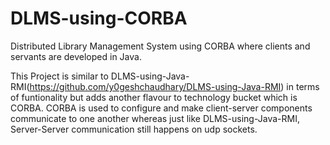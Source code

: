 # DLMS-using-CORBA
Distributed Library Management System using CORBA where clients and servants are developed in Java.

This Project is similar to DLMS-using-Java-RMI(https://github.com/y0geshchaudhary/DLMS-using-Java-RMI) in terms of funtionality but adds another flavour to technology bucket which is CORBA. CORBA is used to configure and make client-server components communicate to one another whereas just like DLMS-using-Java-RMI, Server-Server communication still happens on udp sockets.
